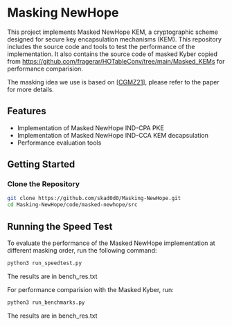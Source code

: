 # Masking NewHope

This project implements Masked NewHope KEM, a cryptographic scheme designed for secure key encapsulation mechanisms (KEM). This repository includes the source code and tools to test the performance of the implementation.
It also contains the source code of masked Kyber copied from https://github.com/fragerar/HOTableConv/tree/main/Masked_KEMs for performance comparision.

The masking idea we use is based on [[CGMZ21](https://eprint.iacr.org/2021/1615)], please refer to the paper for more details.

## Features
- Implementation of Masked NewHope IND-CPA PKE
- Implementation of Masked NewHope IND-CCA KEM decapsulation
- Performance evaluation tools

## Getting Started

### Clone the Repository
```bash
git clone https://github.com/skad0d0/Masking-NewHope.git
cd Masking-NewHope/code/masked-newhope/src
```

## Running the Speed Test
To evaluate the performance of the Masked NewHope implementation at different masking order, run the following command:
```bash
python3 run_speedtest.py
```
The results are in bench_res.txt

For performance comparision with the Masked Kyber, run:
```bash
python3 run_benchmarks.py
```
The results are in bench_res.txt


